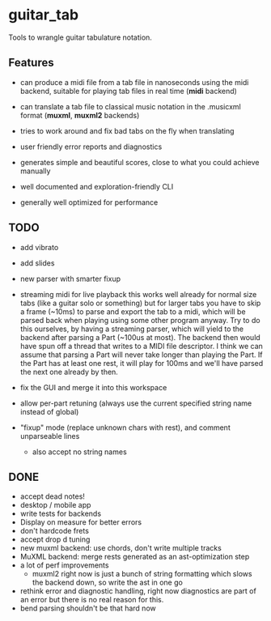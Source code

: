 # guitar_tab
Tools to wrangle guitar tabulature notation.

## Features
- can produce a midi file from a tab file in nanoseconds using the midi backend, suitable for playing tab files in real time (**midi** backend)
- can translate a tab file to classical music notation in the .musicxml format (**muxml**, **muxml2** backends)

- tries to work around and fix bad tabs on the fly when translating
- user friendly error reports and diagnostics
- generates simple and beautiful scores, close to what you could achieve manually
- well documented and exploration-friendly CLI
- generally well optimized for performance

## TODO
- add vibrato
- add slides
- new parser with smarter fixup

- streaming midi for live playback
this works well already for normal size tabs (like a guitar solo or something)
but for larger tabs you have to skip a frame (~10ms) to parse and export the tab to a midi,
which will be parsed back when playing using some other program anyway.
Try to do this ourselves, by having a streaming parser, which will yield to the backend after
parsing a Part (~100us at most). The backend then would have spun off a thread that writes to a
MIDI file descriptor.
I think we can assume that parsing a Part will never take longer than playing the Part. If the
Part has at least one rest, it will play for 100ms and we'll have parsed the next one already
by then.

- fix the GUI and merge it into this workspace
- allow per-part retuning (always use the current specified string name instead of global)
- "fixup" mode (replace unknown chars with rest), and comment unparseable lines
    - also accept no string names

## DONE
- accept dead notes!
- desktop / mobile app
- write tests for backends
- Display on measure for better errors
- don't hardcode frets
- accept drop d tuning
- new muxml backend: use chords, don't write multiple tracks
- MuXML backend: merge rests generated as an ast-optimization step
- a lot of perf improvements
    - muxml2 right now is just a bunch of string formatting which slows the backend down, so write the ast in one go
- rethink error and diagnostic handling, right now diagnostics are part of an error but there is no real reason for this.
- bend parsing shouldn't be that hard now
